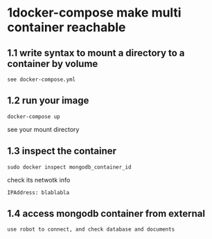 # 1docker-compose make multi container reachable

## 1.1  write syntax to mount a directory to a container by volume
~~~
see docker-compose.yml
~~~

## 1.2 run your image
~~~
docker-compose up
~~~

see your mount directory

## 1.3 inspect the container
~~~
sudo docker inspect mongodb_container_id
~~~

check its netwotk info
~~~
IPAddress: blablabla
~~~

## 1.4 access mongodb container from external
~~~
use robot to connect, and check database and documents
~~~
